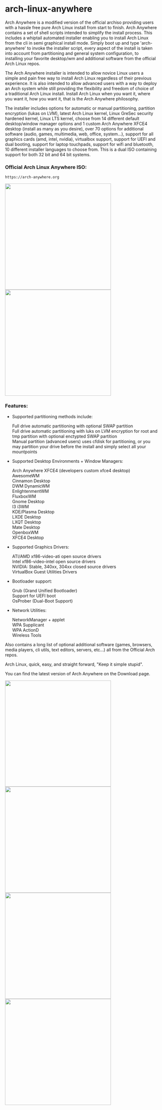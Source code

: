 # arch-linux-anywhere

Arch Anywhere is a modified version of the official archiso providing users with a hassle free pure Arch Linux install from start to finish. Arch Anywhere contains a set of shell scripts intended to simplify the install process. This includes a whiptail automated installer enabling you to install Arch Linux from the cli in semi graphical install mode. Simply boot up and type 'arch-anywhere' to invoke the installer script, every aspect of the install is taken into account from partitioning and general system configuration, to installing your favorite desktop/wm and additional software from the official Arch Linux repos.

The Arch Anywhere installer is intended to allow novice Linux users a simple and pain free way to install Arch Linux regardless of their previous experience. It is also intended to allow advanced users with a way to deploy an Arch system while still providing the flexibility and freedom of choice of a traditional Arch Linux install. Install Arch Linux when you want it, where you want it, how you want it, that is the Arch Anywhere philosophy.

The installer includes options for automatic or manual partitioning, partition encryption (lukas on LVM), latest Arch Linux kernel, Linux GreSec security hardened kernel, Linux LTS kernel, choose from 14 different default desktop/window manager options and 1 custom Arch Anywhere XFCE4 desktop (install as many as you desire), over 70 options for additional software (audio, games, multimedia, web, office, system...), support for all graphics cards (amd, intel, nvidia), virtualbox support, support for UEFI and dual booting, support for laptop touchpads, support for wifi and bluetooth, 10 different installer languages to choose from. This is a dual ISO containing support for both 32 bit and 64 bit systems.

### Official Arch Linux Anywhere ISO:

	https://arch-anywhere.org

<p>
  <img src="http://arch-anywhere.org/images/arch-anywhere-splash.png" width="350"/>
  <img src="http://arch-anywhere.org/images/installer/issue.png" width="350"/>
</p>

### Features:

* Supported partitioning methods include:

    Full drive automatic partitioning with optional SWAP partition <br />
    Full drive automatic partitioning with luks on LVM encryption for root and tmp partition with optional enctypted SWAP partition <br />
    Manual partition (advanced users) uses cfdisk for partitioning, or you may partition your drive before the install and simply select all your mountpoints <br />

* Supported Desktop Environments + Window Managers:

    Arch Anywhere XFCE4 (developers custom xfce4 desktop) <br />
    AwesomeWM <br />
    Cinnamon Desktop <br />
    DWM DynamicWM <br />
    EnlightenmentWM <br />
    FluxboxWM <br />
    Gnome Desktop <br />
    I3 i3WM <br />
    KDE/Plasma Desktop <br />
    LXDE Desktop <br />
    LXQT Desktop <br />
    Mate Desktop <br />
    OpenboxWM <br />
    XFCE4 Desktop <br />

* Supported Graphics Drivers:

    ATI/AMD xf86-video-ati open source drivers <br />
    Intel xf86-video-intel open source drivers <br />
    NVIDIA: Stable, 340xx, 304xx closed source drivers <br />
    VirtualBox Guest Utilities Drivers <br />

* Bootloader support:

    Grub (Grand Unified Bootloader) <br />
    Support for UEFI boot <br />
    OsProber (Dual-Boot Support) <br />

* Network Utilities:

    NetworkManager + applet <br />
    WPA Supplicant <br />
    WPA ActionD <br />
    Wireless Tools <br />

Also contains a long list of optional additional software (games, browsers, media players, cli utils, text editors, servers, etc...) all from the Official Arch repos.

Arch Linux, quick, easy, and straight forward, "Keep it simple stupid".

You can find the latest version of Arch Anywhere on the Download page.

<p>
  <img src="http://arch-anywhere.org/images/installer/lang.png" width="350"/>
  <img src="http://arch-anywhere.org/images/installer/manual_menu.png" width="350">
  <img src="http://arch-anywhere.org/images/installer/install2.png" width="350"/>
  <img src="http://arch-anywhere.org/images/installer/chroot.png" width="350"/>
</p>

